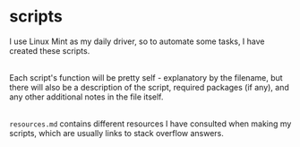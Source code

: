 # scripts

I use Linux Mint as my daily driver, so to automate some tasks, I have created these scripts.<br><br>

Each script's function will be pretty self - explanatory by the filename, but there will also be a description of the script, required packages (if any), and any other additional notes in the file itself.<br><br>

`resources.md` contains different resources I have consulted when making my scripts, which are usually links to stack overflow answers.<br><br>


